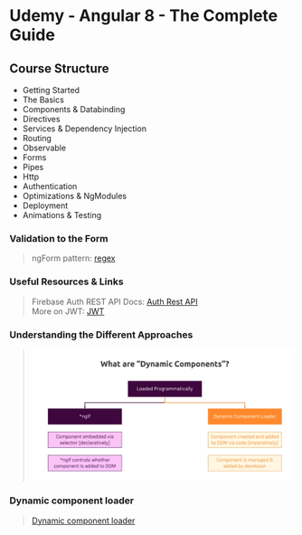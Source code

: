 <h1>Udemy - Angular 8 - The Complete Guide</h1>
<h2> Course Structure</h2>

- Getting Started
- The Basics
- Components & Databinding
- Directives
- Services & Dependency Injection
- Routing
- Observable
- Forms
- Pipes
- Http
- Authentication
- Optimizations & NgModules
- Deployment
- Animations & Testing

<h3>Validation to the Form</h3>

> ngForm
> pattern: [regex](https://regexr.com/)

<h3>Useful Resources & Links</h3>

> Firebase Auth REST API Docs: [Auth Rest API](https://firebase.google.com/docs/reference/rest/auth) <br>
> More on JWT: [JWT](https://jwt.io)

<h3>Understanding the Different Approaches</h3>

> ![Dynamic component](src/static/images/dynamic_components.png)

<h3>Dynamic component loader</h3>

> [Dynamic component loader](https://angular.io/guide/dynamic-component-loader)